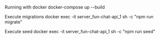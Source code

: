 Running with docker
docker-compose up --build

Execute migrations
docker exec -it server_fun-chat-api_1 sh -c "npm run migrate"

Execute seed
docker exec -it server_fun-chat-api_1 sh -c "npm run seed"

